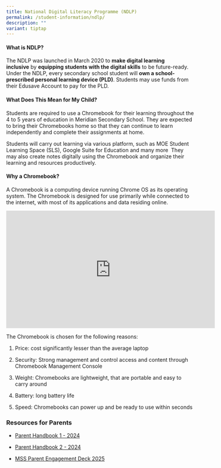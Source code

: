 ```yaml
---
title: National Digital Literacy Programme (NDLP)
permalink: /student-information/ndlp/
description: ""
variant: tiptap
---
```

<h4>What is NDLP?</h4>
<p>The NDLP was launched in March 2020 to&nbsp;<strong>make digital learning inclusive</strong>&nbsp;by&nbsp;<strong>equipping students with the digital skills</strong>&nbsp;to
be future-ready. Under the NDLP, every secondary school student will&nbsp;<strong>own a school-prescribed personal learning device (PLD)</strong>.
Students may use funds from their Edusave Account to pay for the PLD.</p>
<h4>What Does This Mean for My Child?</h4>
<p>Students are required to use a Chromebook for their learning throughout
the 4 to 5 years of education in Meridian Secondary School. They are expected
to bring their Chromebooks home so that they can continue to learn independently
and complete their assignments at home.</p>
<p>Students will carry out learning via various platform, such as MOE Student
Learning Space (SLS), Google Suite for Education and many more&nbsp; They
may also create notes digitally using the Chromebook and organize their
learning and resources productively.</p>
<h4>Why a Chromebook?</h4>
<p>A Chromebook is a computing device running Chrome OS as its operating
system. The Chromebook is designed for use primarily while connected to
the internet, with most of its applications and data residing online.</p>
<div class="iframe-wrapper">
<iframe height="315" width="560" allowfullscreen="true" frameborder="0" src="https://www.youtube.com/embed/mSbZQNJwPuI"></iframe>
</div>
<p>The Chromebook is chosen for the following reasons:</p>
<ol data-tight="true" class="tight">
<li>
<p>Price: cost significantly lesser than the average laptop</p>
</li>
<li>
<p>Security: Strong management and control access and content through Chromebook
Management Console</p>
</li>
<li>
<p>Weight: Chromebooks are lightweight, that are portable and easy to carry
around</p>
</li>
<li>
<p>Battery: long battery life</p>
</li>
<li>
<p>Speed: Chromebooks can power up and be ready to use within seconds</p>
</li>
</ol>
<h3>Resources for Parents</h3>
<ul data-tight="true" class="tight">
<li>
<p><a href="/files/Handbooks and Letters/IP2___Parent_Handbook__I__2024_FINAL.pdf" rel="noopener noreferrer nofollow" target="_blank">Parent Handbook 1 - 2024</a>
</p>
</li>
<li>
<p><a href="/files/Handbooks and Letters/IP3___Parent_Handbook__II__2024_FINAL.pdf" rel="noopener noreferrer nofollow" target="_blank">Parent Handbook 2 - 2024</a>
</p>
</li>
<li>
<p><a href="/files/NDLP Resources/MSS_Parent_Engagement_Deck_2025.pdf" rel="noopener nofollow" target="_blank">MSS Parent Engagement Deck 2025</a>
</p>
</li>
</ul>
<h3></h3>
<p></p>